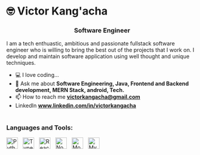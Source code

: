 # 🤓 Victor Kang'acha
<h3 align="center">Software Engineer</h3>
<p>I am a tech enthuastic, ambitious and passionate fullstack software engineer who is willing to bring the best out of the projects that I work on. I develop and maintain software application using well thought and unique techniques.</p>

- 💻 I love coding...
- 💬 Ask me about **Software Engineering, Java, Frontend and Backend development, MERN Stack, android, Tech.**
- 📫 How to reach me **victorkangacha@gmail.com**
- LinkedIn **www.linkedin.com/in/victorkangacha**
 #
 
<h3 align="left">Languages and Tools:</h3>
<img align="left" width="30px" style="padding-right:10px;" alt="Python" src="https://cdn.jsdelivr.net/gh/devicons/devicon/icons/python/python-original.svg" />
<img align="left" width="30px" style="padding-right:10px;" alt="Typescript" src="https://cdn.jsdelivr.net/gh/devicons/devicon/icons/typescript/typescript-original.svg" />
<img align="left" width="30px" style="padding-right:10px;" alt="ReactJS" src="https://cdn.jsdelivr.net/gh/devicons/devicon/icons/react/react-original.svg" />
<img align="left" width="30px" style="padding-right:10px;" alt="NodeJS" src="https://cdn.jsdelivr.net/gh/devicons/devicon/icons/nodejs/nodejs-original.svg" />
<img align="left" width="30px" style="padding-right:10px;" alt="MongoDB" src="https://cdn.jsdelivr.net/gh/devicons/devicon/icons/mongodb/mongodb-original.svg" />
<img align="left" width="30px" style="padding-right:10px;" alt="MySql" src="https://cdn.jsdelivr.net/gh/devicons/devicon/icons/mysql/mysql-original.svg" />     
<br />
